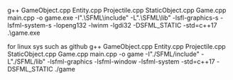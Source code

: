 g++ GameObject.cpp Entity.cpp Projectile.cpp StaticObject.cpp Game.cpp main.cpp -o game.exe -I".\SFML\include" -L".\SFML\lib" -lsfl-graphics-s -lsfml-system-s -lopeng132 -lwinm -lgdi32 -DSFML_STATIC -std=c++17
.\game.exe

for linux sys such as github
g++ GameObject.cpp Entity.cpp Projectile.cpp StaticObject.cpp Game.cpp main.cpp -o game -I"./SFML/include" -L"./SFML/lib" -lsfml-graphics -lsfml-window -lsfml-system -std=c++17 -DSFML_STATIC
./game
